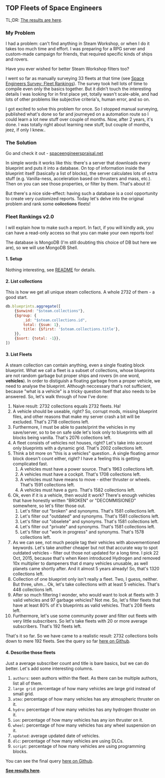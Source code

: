 TOP Fleets of Space Engineers
------------------------------------------------------------------------------------------------------------------------


TL;DR: [The results are here](./fleets).



### My Problem

I had a problem: can't find anything in Steam Workshop, or when I do it takes too much time and effort.
I was preparing for a RPG server and custom-made campaign for friends, that required specific kinds of ships and rovers.

Have you ever wished for better Steam Workshop filters too?

I went so far as manually surveying 33 fleets at that time (see [Space Engineers Survey: Fleet Rankings](https://steamcommunity.com/sharedfiles/filedetails/?id=1449611975)).
The survey took hell lots of time to compile even only the basics together.
But it didn't touch the interesting details I was looking for in first place yet, totally wasn't scale-able, and had lots of other problems like subjective criteria's, human error, and so on.

I got excited to solve this problem for once. So I stopped manual surveying, published what's done so far and journeyed on a automation route so I could learn a lot new stuff over couple of months.
Now, after 2 years, it's done.
I was totally right about learning new stuff, but couple of months, jeez, if only I knew..




### The Solution

Go and check it out - [spaceengineerspraisal.net](https://spaceengineerspraisal.net)

In simple words it works like this: there's a server that downloads every blueprint and puts it into a database.
On top of information inside the blueprint itself (basically a list of blocks), the server calculates lots of extra stuff (e.g. Vanilla-ness, acceleration based on thrusters and mass, etc.).
Then on you can see those properties, or filter by them.
That's about it!

But there's a nice side-effect: having such a database is a cool opportunity to create very customized reports.
Today let's delve into the original problem and rank some ~~collections~~ fleets!




### Fleet Rankings v2.0

I will explain how to make such a report.
In fact, if you will kindly ask, you can have a read-only access so that you can make your own reports too!

The database is MongoDB (I'm still doubting this choice of DB but here we are), so we will use MongoDB Shell.


#### 1. Setup

Nothing interesting, see [README](https://github.com/Akuukis/sepraisal/blob/master/workspaces/app/README.md) for details.



#### 2. List collections

This is how we get all unique steam collections. A whole 2732 of them - a good start.

```js
db.blueprints.aggregate([
    {$unwind: "$steam.collections"},
    {$group: {
        _id: "$steam.collections.id",
        total: {$sum: 1},
        title: {$first: '$steam.collections.title'},
    }},
    {$sort: {total: -1}},
])
```


#### 3. List Fleets

A steam collection can contain anything, even a single floating block blueprint.
What we call a fleet is a subset of collections, whose blueprints are not random garbage but proper ships and rovers (in one word, **vehicles**).
In order to distiguish a floating garbage from a proper vehicle, we need to analyse the blueprint.
Although neccessary that's not sufficient, because "what is a vehicle" is a tricky question itself that also needs to be answered.
So, let's walk through of how I've done:

1. Naive result: 2732 collections equals 2732 fleets. Ha!
2. A vehicle should be useable, right? So, corrupt mods, missing blueprint files, and other reasons that make my server crash a bit will be excluded. That's 2718 collections left.
3. Furthermore, I must be able to paste/print the vehicles in my save/server, so to be on safe side let's look only to blueprints with all blocks being vanilla. That's 2076 collections left.
4. A fleet consists of vehicles not houses, right? Let's take into account only blueprints with a dynamic grid. That's 2002 collections left.
5. Think a bit more on "this is a vehicles" question.. A single floating armor block doesn't count either, right? I have a feeling this is getting complicated fast.
    1. A vehicles must have a power source. That's 1963 collections left.
    2. A vehicles must have a cockpit. That's 1708 collections left.
    3. A vehicles must have means to move - either thruster or wheels. That's 1591 collections left.
    4. A vehicles must have a gyro. That's 1582 collections left.
6. Ok, even if it is a vehicle, then would it work? There's enough vehicles that have honestly written "BROKEN" or "DECOMMISIONED" somewhere, so let's filter those out.
    1. Let's filter out "broken" and synonyms. That's 1581 collections left.
    2. Let's filter out "outdated" and synonyms. That's 1581 collections left.
    3. Let's filter out "obselete" and synonyms. That's 1581 collections left.
    4. Let's filter out "private" and synonyms. That's 1581 collections left.
    5. Let's filter out "work in progress" and synonyms. That's 1578 collections left.
7. As we can see, not much people tag their vehicles with abovementioned keywords. Let's take another cheaper but not that accurate way to spot outdated vehicles - filter out those not updated for a long time. I pick 22 Oct, 2015, because that's when Keen introduced Hydrogen and removed 10x multiplier to dampeners that d many vehicles unusable, as well planets came shortly after. And it almost 5 years already! So, that's 1320 collections left.
8. Collection of one blueprint only isn't really a fleet. Two, I guess, neither. But three, uhm... Ok, let's take collections with at least 5 vehicles. That's 448 collections left.
9. After so much filtering I wonder, who would want to look at fleets with 3 valid vehicles and 97 garbage vehicles? Not me. So, let's filter fleets that have at least 80% of it's blueprints as valid vehicles. That's 208 fleets left.
10. Furthermore, let's use some community power and filter out fleets with very little subscribers. So let's take fleets with 20 or more average subscribers. That's 192 fleets left.

That's it so far. So we have came to a realistic result: 2732 collections boils down to mere 192 fleets. See the query so far [here on Github](https://github.com/Akuukis/sepraisal/blob/master/workspaces/app/static/articles/fleets/mongo.js#L75-L90).


#### 4. Describe those fleets

Just a average subscriber count and title is bare basics, but we can do better.
Let's add some interesting columns.

1. `authors`: seen authors within the fleet. As there can be multiple authors, list all of them.
2. `large grid`: percentage of how many vehicles are large grid instead of small grid.
3. `atmo`: percentage of how many vehicles has any atmospheric thruster on it.
4. `hydro`: percentage of how many vehicles has any hydrogen thruster on it.
5. `ion`: percentage of how many vehicles has any ion thruster on it.
6. `wheel`: percentage of how many vehicles has any wheel suspension on it.
7. `updated`: average updated date of vehicles.
8. `dlc`: percentage of how many vehicles are using DLCs.
9. `script`: percentage of how many vehicles are using programming blocks.

You can see the final query [here on Github](https://github.com/Akuukis/sepraisal/tree/master/workspaces/app/static/articles/fleets/mongo.js#L93-L161).

[**See results here**](./fleets).
